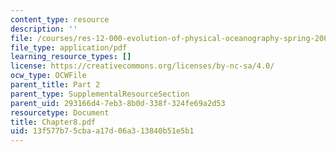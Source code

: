```yaml
---
content_type: resource
description: ''
file: /courses/res-12-000-evolution-of-physical-oceanography-spring-2007/13f577b75cbaa17d06a313840b51e5b1_Chapter8.pdf
file_type: application/pdf
learning_resource_types: []
license: https://creativecommons.org/licenses/by-nc-sa/4.0/
ocw_type: OCWFile
parent_title: Part 2
parent_type: SupplementalResourceSection
parent_uid: 293166d4-7eb3-8b0d-338f-324fe69a2d53
resourcetype: Document
title: Chapter8.pdf
uid: 13f577b7-5cba-a17d-06a3-13840b51e5b1
---
```

